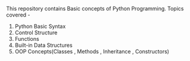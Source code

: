 This repository contains Basic concepts of Python Programming. Topics covered -
1. Python Basic Syntax
2. Control Structure
3. Functions
4. Built-in Data Structures
5. OOP Concepts(Classes , Methods , Inheritance , Constructors)
